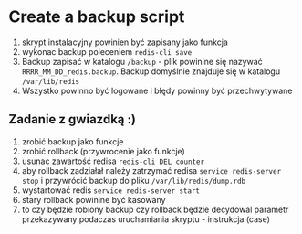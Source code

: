 # Create a backup script

1. skrypt instalacyjny powinien być zapisany jako funkcja
2. wykonac backup poleceniem `redis-cli save`
3. Backup zapisać w katalogu `/backup` - plik powinine się nazywać `RRRR_MM_DD_redis.backup`. Backup domyślnie znajduje się w katalogu `/var/lib/redis`
4. Wszystko powinno być logowane i błędy powinny być przechwytywane

## Zadanie z gwiazdką :)
1. zrobić backup jako funkcje
2. zrobić rollback (przywrocenie jako funkcje)
3. usunac zawartość redisa `redis-cli DEL counter`
4. aby rollback zadziałał należy zatrzymać redisa `service redis-server stop` i przywrócić backup do pliku `/var/lib/redis/dump.rdb`
6. wystartować redis `service redis-server start`
7. stary rollback powinine być kasowany
8. to czy będzie robiony backup czy rollback będzie decydowal parametr przekazywany podaczas uruchamiania skryptu - instrukcja (case)
